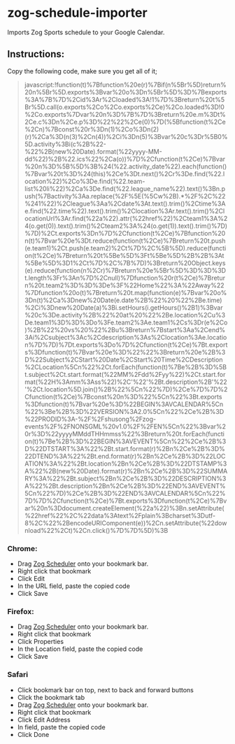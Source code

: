 # zog-schedule-importer

Imports Zog Sports schedule to your Google Calendar.

## Instructions:

Copy the following code, make sure you get all of it;

>javascript:!function(t)%7Bfunction%20e(r)%7Bif(n%5Br%5D)return%20n%5Br%5D.exports%3Bvar%20o%3Dn%5Br%5D%3D%7Bexports%3A%7B%7D%2Cid%3Ar%2Cloaded%3A!1%7D%3Breturn%20t%5Br%5D.call(o.exports%2Co%2Co.exports%2Ce)%2Co.loaded%3D!0%2Co.exports%7Dvar%20n%3D%7B%7D%3Breturn%20e.m%3Dt%2Ce.c%3Dn%2Ce.p%3D%22%22%2Ce(0)%7D(%5Bfunction(t%2Ce%2Cn)%7Bconst%20r%3Dn(1)%2Co%3Dn(2)(r)%2Ca%3D(n(3)%2Cn(4))%2Ci%3Dn(5)%3Bvar%20c%3Dr%5B0%5D.activity%3Bi(c%2B%22-%22%2B(new%20Date).format(%22yyyy-MM-dd%22)%2B%22.ics%22%2Ca(o))%7D%2Cfunction(t%2Ce)%7Bvar%20n%3D%5B%5D%3B%24(%22.activity_date%22).each(function()%7Bvar%20t%3D%24(this)%2Ce%3Dt.next()%2Cr%3De.find(%22.location%22)%2Co%3De.find(%22.team-list%20li%22)%2Ca%3De.find(%22.league_name%22).text()%3Bn.push(%7Bactivity%3Aa.replace(%2F%5E(%5Cw%2B).*%2F%2C%22%241%22)%2Cleague%3Aa%2Cdate%3At.text().trim()%2Ctime%3Ae.find(%22.time%22).text().trim()%2Clocation%3Ar.text().trim()%2ClocationUrl%3Ar.find(%22a%22).attr(%22href%22)%2Cteam1%3A%24(o.get(0)).text().trim()%2Cteam2%3A%24(o.get(1)).text().trim()%7D)%7D)%2Ct.exports%3Dn%7D%2Cfunction(t%2Ce)%7Bfunction%20n(t)%7Bvar%20e%3Dt.reduce(function(t%2Ce)%7Breturn%20t.push(e.team1)%2Ct.push(e.team2)%2Ct%7D%2C%5B%5D).reduce(function(t%2Ce)%7Breturn%20t%5Be%5D%3Ft%5Be%5D%2B%2B%3At%5Be%5D%3D1%2Ct%7D%2C%7B%7D)%3Breturn%20Object.keys(e).reduce(function(n%2Cr)%7Breturn%20e%5Br%5D%3D%3D%3Dt.length%3Fr%3An%7D%2Cnull)%7Dfunction%20r(t%2Ce)%7Breturn%20t.team2%3D%3D%3De%3F%22Home%22%3A%22Away%22%7Dfunction%20o(t)%7Breturn%20t.map(function(e)%7Bvar%20o%3Dn(t)%2Ca%3Dnew%20Date(e.date%2B%22%20%22%2Be.time)%2Ci%3Dnew%20Date(a)%3Bi.setHours(i.getHours()%2B1)%3Bvar%20c%3De.activity%2B%22%20at%20%22%2Be.location%2Cu%3De.team1%3D%3D%3Do%3Fe.team2%3Ae.team1%2Cs%3Dr(e%2Co)%2B%22%20vs%20%22%2Bu%3Breturn%7Bstart%3Aa%2Cend%3Ai%2Csubject%3Ac%2Cdescription%3As%2Clocation%3Ae.location%7D%7D)%7Dt.exports%3Do%7D%2Cfunction(t%2Ce)%7Bt.exports%3Dfunction(t)%7Bvar%20e%3D%22%22%3Breturn%20e%2B%3D%22Subject%2CStart%20Date%2CStart%20Time%2CDescription%2CLocation%5Cn%22%2Ct.forEach(function(t)%7Be%2B%3D%5Bt.subject%2Ct.start.format(%22MM%2Fdd%2Fyy%22)%2Ct.start.format(%22H%3Amm%3Ass%22)%2C'%22'%2Bt.description%2B'%22'%2Ct.location%5D.join()%2B%22%5Cn%22%7D)%2Ce%7D%7D%2Cfunction(t%2Ce)%7Bconst%20n%3D%22%5Cn%22%3Bt.exports%3Dfunction(t)%7Bvar%20e%3D%22BEGIN%3AVCALENDAR%5Cn%22%3Be%2B%3D%22VERSION%3A2.0%5Cn%22%2Ce%2B%3D%22PRODID%3A-%2F%2Fshusong%2Fzog-events%2F%2FNONSGML%20v1.0%2F%2FEN%5Cn%22%3Bvar%20r%3D%22yyyyMMddTHHmmss%22%3Breturn%20t.forEach(function(t)%7Be%2B%3D%22BEGIN%3AVEVENT%5Cn%22%2Ce%2B%3D%22DTSTART%3A%22%2Bt.start.format(r)%2Bn%2Ce%2B%3D%22DTEND%3A%22%2Bt.end.format(r)%2Bn%2Ce%2B%3D%22LOCATION%3A%22%2Bt.location%2Bn%2Ce%2B%3D%22DTSTAMP%3A%22%2B(new%20Date).format(r)%2Bn%2Ce%2B%3D%22SUMMARY%3A%22%2Bt.subject%2Bn%2Ce%2B%3D%22DESCRIPTION%3A%22%2Bt.description%2Bn%2Ce%2B%3D%22END%3AVEVENT%5Cn%22%7D)%2Ce%2B%3D%22END%3AVCALENDAR%5Cn%22%7D%7D%2Cfunction(t%2Ce)%7Bt.exports%3Dfunction(t%2Ce)%7Bvar%20n%3Ddocument.createElement(%22a%22)%3Bn.setAttribute(%22href%22%2C%22data%3Atext%2Fplain%3Bcharset%3Dutf-8%2C%22%2BencodeURIComponent(e))%2Cn.setAttribute(%22download%22%2Ct)%2Cn.click()%7D%7D%5D)%3B

### Chrome:

* Drag [Zog Scheduler](/) onto your bookmark bar.
* Right click that bookmark
* Click Edit
* In the URL field, paste the copied code
* Click Save

### Firefox:

* Drag [Zog Scheduler](/) onto your bookmark bar.
* Right click that bookmark
* Click Properties
* In the Location field, paste the copied code
* Click Save

### Safari

* Click bookmark bar on top, next to back and forward buttons
* Click the bookmark tab
* Drag [Zog Scheduler](/) onto your bookmark bar.
* Right click that bookmark
* Click Edit Address
* In field, paste the copied code
* Click Done





